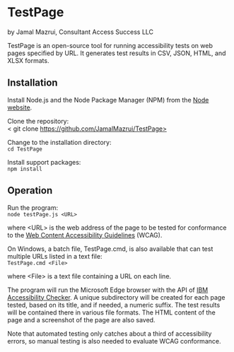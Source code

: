﻿# TestPage

by Jamal Mazrui, Consultant Access Success LLC

TestPage is an open-source tool for running accessibility tests on web pages specified by URL. It generates test results in CSV, JSON, HTML, and XLSX formats.

## Installation

Install Node.js and the Node Package Manager (NPM) from the [Node website](https://nodejs.org/en).

Clone the repository: \
<   git clone https://github.com/JamalMazrui/TestPage>

Change to the installation directory: \
`cd TestPage`

Install support packages: \
`npm install`

## Operation

Run the program: \
`node testPage.js <URL>`

where \<URL\> is the web address of the page to be tested for conformance to the [Web Content Accessibility Guidelines](https://www.w3.org/TR/WCAG22/) (WCAG).

On Windows, a batch file, TestPage.cmd, is also available that can test multiple URLs listed in a text file: \
`TestPage.cmd <File>`

where \<File\> is a text file containing a URL on each line.

The program will run the Microsoft Edge browser with the API of [IBM Accessibility Checker](https://www.npmjs.com/package/accessibility-checker). A unique subdirectory will be created for each page tested, based on its title, and if needed, a numeric suffix. The test results will be contained there in various file formats. The HTML content of the page and a screenshot of the page are also saved.

Note that automated testing only catches about a third of accessibility errors, so manual testing is also needed to evaluate WCAG conformance.
